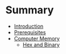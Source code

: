 # Summary

- [Introduction](./1_introduction.md)
- [Prerequisites](./2_prerequisites.md)
- [Computer Memory](./3_memory.md)
  - [Hex and Binary](./3.1_hex_and_binary.md)